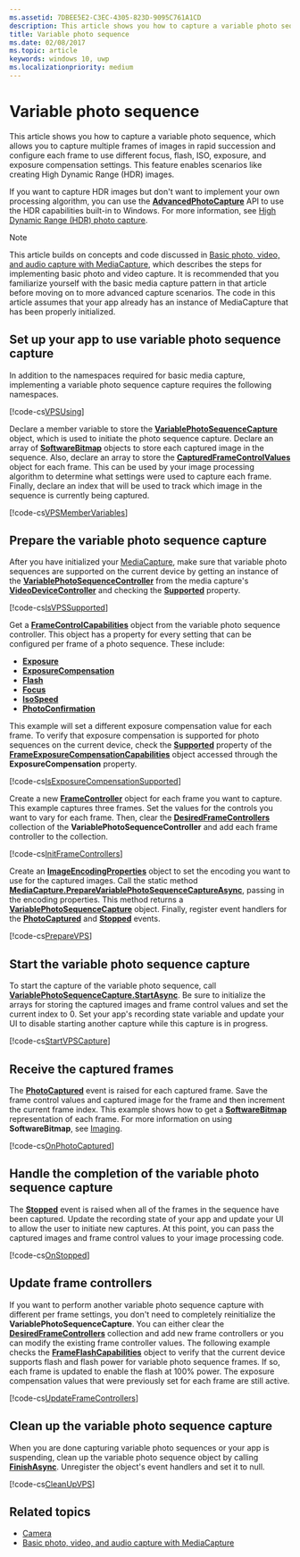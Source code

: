 ```yaml
---
ms.assetid: 7DBEE5E2-C3EC-4305-823D-9095C761A1CD
description: This article shows you how to capture a variable photo sequence, which allows you to capture multiple frames of images in rapid succession and configure each frame to use different focus, flash, ISO, exposure, and exposure compensation settings.
title: Variable photo sequence
ms.date: 02/08/2017
ms.topic: article
keywords: windows 10, uwp
ms.localizationpriority: medium
---
```

# Variable photo sequence



This article shows you how to capture a variable photo sequence, which allows you to capture multiple frames of images in rapid succession and configure each frame to use different focus, flash, ISO, exposure, and exposure compensation settings. This feature enables scenarios like creating High Dynamic Range (HDR) images.

If you want to capture HDR images but don't want to implement your own processing algorithm, you can use the [**AdvancedPhotoCapture**](/uwp/api/Windows.Media.Capture.AdvancedPhotoCapture) API to use the HDR capabilities built-in to Windows. For more information, see [High Dynamic Range (HDR) photo capture](high-dynamic-range-hdr-photo-capture.md).

> [!NOTE] 
> This article builds on concepts and code discussed in [Basic photo, video, and audio capture with MediaCapture](basic-photo-video-and-audio-capture-with-MediaCapture.md), which describes the steps for implementing basic photo and video capture. It is recommended that you familiarize yourself with the basic media capture pattern in that article before moving on to more advanced capture scenarios. The code in this article assumes that your app already has an instance of MediaCapture that has been properly initialized.

## Set up your app to use variable photo sequence capture

In addition to the namespaces required for basic media capture, implementing a variable photo sequence capture requires the following namespaces.

[!code-cs[VPSUsing](./code/BasicMediaCaptureWin10/cs/MainPage.xaml.cs#SnippetVPSUsing)]

Declare a member variable to store the [**VariablePhotoSequenceCapture**](/uwp/api/Windows.Media.Capture.Core.VariablePhotoSequenceCapture) object, which is used to initiate the photo sequence capture. Declare an array of [**SoftwareBitmap**](/uwp/api/Windows.Graphics.Imaging.SoftwareBitmap) objects to store each captured image in the sequence. Also, declare an array to store the [**CapturedFrameControlValues**](/uwp/api/Windows.Media.Capture.CapturedFrameControlValues) object for each frame. This can be used by your image processing algorithm to determine what settings were used to capture each frame. Finally, declare an index that will be used to track which image in the sequence is currently being captured.

[!code-cs[VPSMemberVariables](./code/BasicMediaCaptureWin10/cs/MainPage.xaml.cs#SnippetVPSMemberVariables)]

## Prepare the variable photo sequence capture

After you have initialized your [MediaCapture](./index.md), make sure that variable photo sequences are supported on the current device by getting an instance of the [**VariablePhotoSequenceController**](/uwp/api/Windows.Media.Devices.Core.VariablePhotoSequenceController) from the media capture's [**VideoDeviceController**](/uwp/api/Windows.Media.Devices.VideoDeviceController) and checking the [**Supported**](/uwp/api/windows.media.devices.core.variablephotosequencecontroller.supported) property.

[!code-cs[IsVPSSupported](./code/BasicMediaCaptureWin10/cs/MainPage.xaml.cs#SnippetIsVPSSupported)]

Get a [**FrameControlCapabilities**](/uwp/api/Windows.Media.Devices.Core.FrameControlCapabilities) object from the variable photo sequence controller. This object has a property for every setting that can be configured per frame of a photo sequence. These include:

-   [**Exposure**](/uwp/api/windows.media.devices.core.framecontrolcapabilities.exposure)
-   [**ExposureCompensation**](/uwp/api/windows.media.devices.core.framecontrolcapabilities.exposurecompensation)
-   [**Flash**](/uwp/api/windows.media.devices.core.framecontrolcapabilities.flash)
-   [**Focus**](/uwp/api/windows.media.devices.core.framecontrolcapabilities.focus)
-   [**IsoSpeed**](/uwp/api/windows.media.devices.core.framecontrolcapabilities.isospeed)
-   [**PhotoConfirmation**](/uwp/api/windows.media.devices.core.framecontrolcapabilities.photoconfirmationsupported)

This example will set a different exposure compensation value for each frame. To verify that exposure compensation is supported for photo sequences on the current device, check the [**Supported**](/uwp/api/windows.media.devices.exposurecompensationcontrol.supported) property of the [**FrameExposureCompensationCapabilities**](/uwp/api/Windows.Media.Devices.Core.FrameExposureCompensationCapabilities) object accessed through the **ExposureCompensation** property.

[!code-cs[IsExposureCompensationSupported](./code/BasicMediaCaptureWin10/cs/MainPage.xaml.cs#SnippetIsExposureCompensationSupported)]

Create a new [**FrameController**](/uwp/api/Windows.Media.Devices.Core.FrameController) object for each frame you want to capture. This example captures three frames. Set the values for the controls you want to vary for each frame. Then, clear the [**DesiredFrameControllers**](/uwp/api/windows.media.devices.core.variablephotosequencecontroller.desiredframecontrollers) collection of the **VariablePhotoSequenceController** and add each frame controller to the collection.

[!code-cs[InitFrameControllers](./code/BasicMediaCaptureWin10/cs/MainPage.xaml.cs#SnippetInitFrameControllers)]

Create an [**ImageEncodingProperties**](/uwp/api/Windows.Media.MediaProperties.ImageEncodingProperties) object to set the encoding you want to use for the captured images. Call the static method [**MediaCapture.PrepareVariablePhotoSequenceCaptureAsync**](/uwp/api/windows.media.capture.mediacapture.preparevariablephotosequencecaptureasync), passing in the encoding properties. This method returns a [**VariablePhotoSequenceCapture**](/uwp/api/Windows.Media.Capture.Core.VariablePhotoSequenceCapture) object. Finally, register event handlers for the [**PhotoCaptured**](/uwp/api/windows.media.capture.core.variablephotosequencecapture.photocaptured) and [**Stopped**](/uwp/api/windows.media.capture.core.variablephotosequencecapture.stopped) events.

[!code-cs[PrepareVPS](./code/BasicMediaCaptureWin10/cs/MainPage.xaml.cs#SnippetPrepareVPS)]

## Start the variable photo sequence capture

To start the capture of the variable photo sequence, call [**VariablePhotoSequenceCapture.StartAsync**](/uwp/api/windows.media.capture.core.variablephotosequencecapture.startasync). Be sure to initialize the arrays for storing the captured images and frame control values and set the current index to 0. Set your app's recording state variable and update your UI to disable starting another capture while this capture is in progress.

[!code-cs[StartVPSCapture](./code/BasicMediaCaptureWin10/cs/MainPage.xaml.cs#SnippetStartVPSCapture)]

## Receive the captured frames

The [**PhotoCaptured**](/uwp/api/windows.media.capture.core.variablephotosequencecapture.photocaptured) event is raised for each captured frame. Save the frame control values and captured image for the frame and then increment the current frame index. This example shows how to get a [**SoftwareBitmap**](/uwp/api/Windows.Graphics.Imaging.SoftwareBitmap) representation of each frame. For more information on using **SoftwareBitmap**, see [Imaging](imaging.md).

[!code-cs[OnPhotoCaptured](./code/BasicMediaCaptureWin10/cs/MainPage.xaml.cs#SnippetOnPhotoCaptured)]

## Handle the completion of the variable photo sequence capture

The [**Stopped**](/uwp/api/windows.media.capture.core.variablephotosequencecapture.stopped) event is raised when all of the frames in the sequence have been captured. Update the recording state of your app and update your UI to allow the user to initiate new captures. At this point, you can pass the captured images and frame control values to your image processing code.

[!code-cs[OnStopped](./code/BasicMediaCaptureWin10/cs/MainPage.xaml.cs#SnippetOnStopped)]

## Update frame controllers

If you want to perform another variable photo sequence capture with different per frame settings, you don't need to completely reinitialize the **VariablePhotoSequenceCapture**. You can either clear the [**DesiredFrameControllers**](/uwp/api/windows.media.devices.core.variablephotosequencecontroller.desiredframecontrollers) collection and add new frame controllers or you can modify the existing frame controller values. The following example checks the [**FrameFlashCapabilities**](/uwp/api/Windows.Media.Devices.Core.FrameFlashCapabilities) object to verify that the current device supports flash and flash power for variable photo sequence frames. If so, each frame is updated to enable the flash at 100% power. The exposure compensation values that were previously set for each frame are still active.

[!code-cs[UpdateFrameControllers](./code/BasicMediaCaptureWin10/cs/MainPage.xaml.cs#SnippetUpdateFrameControllers)]

## Clean up the variable photo sequence capture

When you are done capturing variable photo sequences or your app is suspending, clean up the variable photo sequence object by calling [**FinishAsync**](/uwp/api/windows.media.capture.core.variablephotosequencecapture.finishasync). Unregister the object's event handlers and set it to null.

[!code-cs[CleanUpVPS](./code/BasicMediaCaptureWin10/cs/MainPage.xaml.cs#SnippetCleanUpVPS)]

## Related topics

* [Camera](camera.md)
* [Basic photo, video, and audio capture with MediaCapture](basic-photo-video-and-audio-capture-with-MediaCapture.md)
 

 